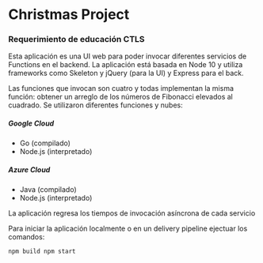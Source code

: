  # Christmas Project
 ### Requerimiento de educación CTLS 

 Esta aplicación es una UI web para poder invocar diferentes servicios de Functions en el backend. La aplicación está basada en Node 10 y utiliza frameworks como Skeleton y jQuery (para la UI) y Express para el back.

 Las funciones que invocan son cuatro y todas implementan la misma función: obtener un arreglo de los números de Fibonacci elevados al cuadrado. Se utilizaron diferentes funciones y nubes:

##### Google Cloud
* Go (compilado)
* Node.js (interpretado)

##### Azure Cloud
* Java (compilado)
* Node.js (interpretado)

La aplicación regresa los tiempos de invocación asíncrona de cada servicio 

Para iniciar la aplicación localmente o en un delivery pipeline ejectuar los comandos:

```npm build npm start```
